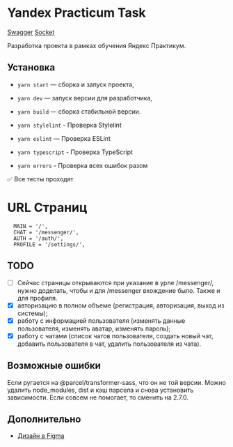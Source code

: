 # Yandex Practicum Task

[Swagger](https://ya-praktikum.tech/api/v2/swagger/)
[Socket](https://ya-praktikum.tech/api/v2/openapi/ws)

Разработка проекта в рамках обучения Яндекс Практикум.

## Установка

- `yarn start` — сборка и запуск проекта,
- `yarn dev` — запуск версии для разработчика,
- `yarn build` — сборка стабильной версии.

- `yarn stylelint` -  Проверка Stylelint
- `yarn eslint` — Проверка ESLint
- `yarn typescript` - Проверка TypeScript

- `yarn errors` - Проверка всех ошибок разом

✅ Все тесты проходят

# URL Страниц

```
  MAIN = '/',
  CHAT = '/messenger/',
  AUTH = '/auth/',
  PROFILE = '/settings/',
```

## TODO

- [ ] Сейчас страницы открываются при указание в урле /messenger/, нужно доделать, чтобы и для /messenger вхождение было. Также и для профиля.
- [x] авторизацию в полном объеме (регистрация, авторизация, выход из системы);
- [x] работу с информацией пользователя (изменять данные пользователя, изменять аватар, изменять пароль);
- [x] работу с чатами (список чатов пользователя, создать новый чат, добавить пользователя в чат, удалить пользователя из чата).

## Возможные ошибки

Если ругается на @parcel/transformer-sass, что он не той версии. Можно удалить node_modules, dist и кэш парсела и снова установить зависимости. Если совсем не помогает, то сменить на 2.7.0.

## Дополнительно

- [Дизайн в Figma](https://www.figma.com/file/jF5fFFzgGOxQeB4CmKWTiE/Chat_external_link?node-id=0%3A1&t=hiTbvcfSm7jC5TVn-1)
